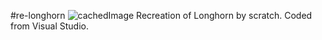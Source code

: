 #re-longhorn
![cachedImage](https://github.com/user-attachments/assets/c34d10e5-87a5-41b4-a1fe-e362c7961dc6)
Recreation of Longhorn by scratch. Coded from Visual Studio.
